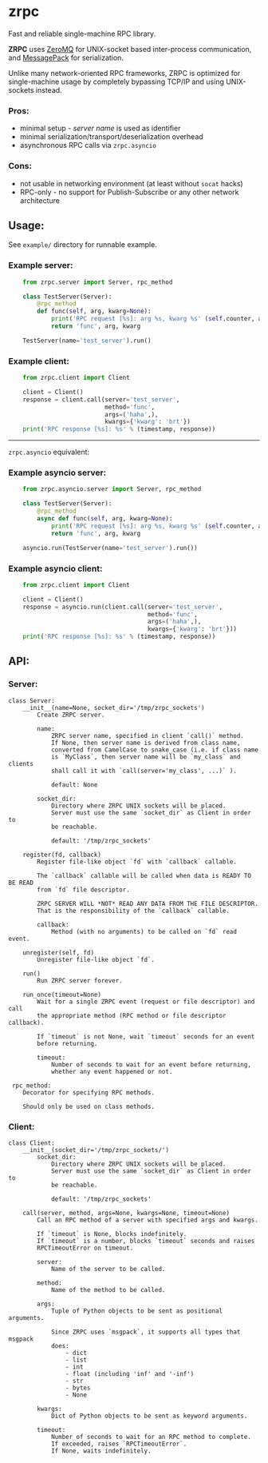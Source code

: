 # zrpc

Fast and reliable single-machine RPC library.

**ZRPC** uses [ZeroMQ](https://zeromq.org/) for UNIX-socket based inter-process
communication, and [MessagePack](https://msgpack.org/) for serialization.

Unlike many network-oriented RPC frameworks, ZRPC is optimized for
single-machine usage by completely bypassing TCP/IP and using UNIX-sockets
instead.


### Pros:

- minimal setup - *server name* is used as identifier
- minimal serialization/transport/deserialization overhead
- asynchronous RPC calls via `zrpc.asyncio`


### Cons:

- not usable in networking environment (at least without `socat` hacks)
- RPC-only - no support for Publish-Subscribe or any other network architecture


## Usage:

See `example/` directory for runnable example.


### Example server:

```python
    from zrpc.server import Server, rpc_method

    class TestServer(Server):
        @rpc_method
        def func(self, arg, kwarg=None):
            print('RPC request [%s]: arg %s, kwarg %s' (self.counter, arg, kwarg))
            return 'func', arg, kwarg

    TestServer(name='test_server').run()
```


### Example client:

```python
    from zrpc.client import Client

    client = Client()
    response = client.call(server='test_server',
                           method='func',
                           args=('haha',),
                           kwargs={'kwarg': 'brt'})
    print('RPC response [%s]: %s' % (timestamp, response))
```

---

`zrpc.asyncio` equivalent:

### Example asyncio server:

```python
    from zrpc.asyncio.server import Server, rpc_method

    class TestServer(Server):
        @rpc_method
        async def func(self, arg, kwarg=None):
            print('RPC request [%s]: arg %s, kwarg %s' (self.counter, arg, kwarg))
            return 'func', arg, kwarg

    asyncio.run(TestServer(name='test_server').run())
```

### Example asyncio client:

```python
    from zrpc.client import Client

    client = Client()
    response = asyncio.run(client.call(server='test_server',
                                       method='func',
                                       args=('haha',),
                                       kwargs={'kwarg': 'brt'}))
    print('RPC response [%s]: %s' % (timestamp, response))
```

## API:

### Server:

    class Server:
        __init__(name=None, socket_dir='/tmp/zrpc_sockets')
            Create ZRPC server.

            name:
                ZRPC server name, specified in client `call()` method.
                If None, then server name is derived from class name,
                converted from CamelCase to snake_case (i.e. if class name
                is `MyClass`, then server name will be `my_class` and clients
                shall call it with `call(server='my_class', ...)` ).

                default: None

            socket_dir:
                Directory where ZRPC UNIX sockets will be placed.
                Server must use the same `socket_dir` as Client in order to
                be reachable.

                default: '/tmp/zrpc_sockets'

        register(fd, callback)
            Register file-like object `fd` with `callback` callable.

            The `callback` callable will be called when data is READY TO BE READ
            from `fd` file descriptor.

            ZRPC SERVER WILL *NOT* READ ANY DATA FROM THE FILE DESCRIPTOR.
            That is the responsibility of the `callback` callable.

            callback:
                Method (with no arguments) to be called on `fd` read event.

        unregister(self, fd)
            Unregister file-like object `fd`.

        run()
            Run ZRPC server forever.

        run_once(timeout=None)
            Wait for a single ZRPC event (request or file descriptor) and call
            the appropriate method (RPC method or file descriptor callback).

            If `timeout` is not None, wait `timeout` seconds for an event
            before returning.

            timeout:
                Number of seconds to wait for an event before returning,
                whether any event happened or not.

     rpc_method:
        Decorator for specifying RPC methods.

        Should only be used on class methods.


### Client:

    class Client:
        __init__(socket_dir='/tmp/zrpc_sockets/')
            socket_dir:
                Directory where ZRPC UNIX sockets will be placed.
                Server must use the same `socket_dir` as Client in order to
                be reachable.

                default: '/tmp/zrpc_sockets'

        call(server, method, args=None, kwargs=None, timeout=None)
            Call an RPC method of a server with specified args and kwargs.

            If `timeout` is None, blocks indefinitely.
            If `timeout` is a number, blocks `timeout` seconds and raises
            RPCTimeoutError on timeout.

            server:
                Name of the server to be called.

            method:
                Name of the method to be called.

            args:
                Tuple of Python objects to be sent as positional arguments.

                Since ZRPC uses `msgpack`, it supports all types that msgpack
                does:
                    - dict
                    - list
                    - int
                    - float (including 'inf' and '-inf')
                    - str
                    - bytes
                    - None

            kwargs:
                Dict of Python objects to be sent as keyword arguments.

            timeout:
                Number of seconds to wait for an RPC method to complete.
                If exceeded, raises `RPCTimeoutError`.
                If None, waits indefinitely.
